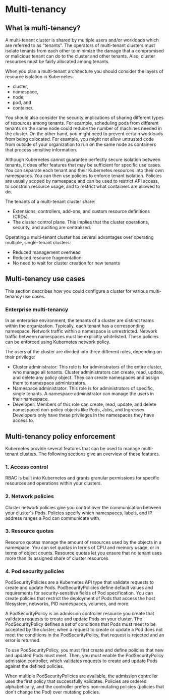 # Multi-tenancy

## What is multi-tenancy?

A multi-tenant cluster is shared by multiple users and/or workloads which are referred to as "tenants". The operators of multi-tenant clusters must isolate tenants from each other to minimize the damage that a compromised or malicious tenant can do to the cluster and other tenants. Also, cluster resources must be fairly allocated among tenants.

When you plan a multi-tenant architecture you should consider the layers of resource isolation in Kubernetes: 

- cluster, 
- namespace, 
- node, 
- pod, and 
- container. 

You should also consider the security implications of sharing different types of resources among tenants. For example, scheduling pods from different tenants on the same node could reduce the number of machines needed in the cluster. On the other hand, you might need to prevent certain workloads from being colocated. For example, you might not allow untrusted code from outside of your organization to run on the same node as containers that process sensitive information.

Although Kubernetes cannot guarantee perfectly secure isolation between tenants, it does offer features that may be sufficient for specific use cases. You can separate each tenant and their Kubernetes resources into their own namespaces. You can then use policies to enforce tenant isolation. Policies are usually scoped by namespace and can be used to restrict API access, to constrain resource usage, and to restrict what containers are allowed to do.

The tenants of a multi-tenant cluster share:

- Extensions, controllers, add-ons, and custom resource definitions (CRDs).
- The cluster control plane. This implies that the cluster operations, security, and auditing are centralized.

Operating a multi-tenant cluster has several advantages over operating multiple, single-tenant clusters:

- Reduced management overhead
- Reduced resource fragmentation
- No need to wait for cluster creation for new tenants

## Multi-tenancy use cases

This section describes how you could configure a cluster for various multi-tenancy use cases.

### Enterprise multi-tenancy

In an enterprise environment, the tenants of a cluster are distinct teams within the organization. Typically, each tenant has a corresponding namespace. Network traffic within a namespace is unrestricted. Network traffic between namespaces must be explicitly whitelisted. These policies can be enforced using Kubernetes network policy.

The users of the cluster are divided into three different roles, depending on their privilege:

- Cluster administrator: This role is for administrators of the entire cluster, who manage all tenants. Cluster administrators can create, read, update, and delete any policy object. They can create namespaces and assign them to namespace administrators.
- Namespace administrator: This role is for administrators of specific, single tenants. A namespace administrator can manage the users in their namespace.
- Developer: Members of this role can create, read, update, and delete namespaced non-policy objects like Pods, Jobs, and Ingresses. Developers only have these privileges in the namespaces they have access to.

## Multi-tenancy policy enforcement

Kubernetes provide several features that can be used to manage multi-tenant clusters. The following sections give an overview of these features.

### 1. Access control

RBAC is built into Kubernetes and grants granular permissions for specific resources and operations within your clusters.

### 2. Network policies

Cluster network policies give you control over the communication between your cluster's Pods. Policies specify which namespaces, labels, and IP address ranges a Pod can communicate with.

### 3. Resource quotas

Resource quotas manage the amount of resources used by the objects in a namespace. You can set quotas in terms of CPU and memory usage, or in terms of object counts. Resource quotas let you ensure that no tenant uses more than its assigned share of cluster resources.

### 4. Pod security policies

PodSecurityPolicies are a Kubernetes API type that validate requests to create and update Pods. PodSecurityPolicies define default values and requirements for security-sensitive fields of Pod specification. You can create policies that restrict the deployment of Pods that access the host filesystem, networks, PID namespaces, volumes, and more.

A PodSecurityPolicy is an admission controller resource you create that validates requests to create and update Pods on your cluster. The PodSecurityPolicy defines a set of conditions that Pods must meet to be accepted by the cluster; when a request to create or update a Pod does not meet the conditions in the PodSecurityPolicy, that request is rejected and an error is returned.

To use PodSecurityPolicy, you must first create and define policies that new and updated Pods must meet. Then, you must enable the PodSecurityPolicy admission controller, which validates requests to create and update Pods against the defined policies.

When multiple PodSecurityPolicies are available, the admission controller uses the first policy that successfully validates. Policies are ordered alphabetically, and the controller prefers non-mutating policies (policies that don't change the Pod) over mutating policies.

